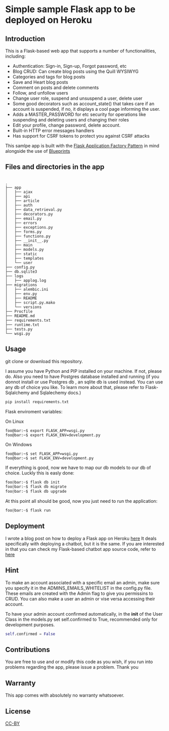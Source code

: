 # Simple sample Flask app to be deployed on Heroku

## Introduction
This is a Flask-based web app that supports a number of functionalities, including:
+ Authentication: Sign-in, Sign-up, Forgot password, etc
+ Blog CRUD: Can create blog posts using the Quill WYSIWYG
+ Categories and tags for blog posts
+ Save and Heart blog posts
+ Comment on posts and delete comments
+ Follow, and unfollow users
+ Change user role, suspend and unsuspend a user, delete user
+ Some good decorators such as account_state() that takes care if an account is suspended, if no, it displays a cool page informing the user.
+ Adds a MASTER_PASSWORD for etc security for operations like suspending and deleting users and changing their roles
+ Edit your profile, change password, delete account.
+ Built-in HTTP error messages handlers
+ Has support for CSRF tokens to protect you against CSRF attacks

This samlpe app is built with the [Flask Application Factory Pattern](https://flask.palletsprojects.com/en/1.1.x/patterns/appfactories/) in mind alongside the use of [Blueprints](https://flask.palletsprojects.com/en/1.1.x/blueprints/#blueprints)

## Files and directories in the app

```console

.
├── app
│   ├── ajax
│   ├── api
│   ├── article
│   ├── auth
│   ├── data_retrieval.py
│   ├── decorators.py
│   ├── email.py
│   ├── errors
│   ├── exceptions.py
│   ├── forms.py
│   ├── functions.py
│   ├── __init__.py
│   ├── main
│   ├── models.py
│   ├── static
│   ├── templates
│   └── user
├── config.py
├── db.sqlite3
├── logs
│   ├── applog.log
├── migrations
│   ├── alembic.ini
│   ├── env.py
│   ├── README
│   ├── script.py.mako
│   └── versions
├── Procfile
├── README.md
├── requirements.txt
├── runtime.txt
├── tests.py
└── wsgi.py
```


## Usage

git clone or download this repository.

I assume you have Python and PIP installed on your machine. If not, please do.
Also you need to have Postgres database installed and running (if you donnot install or use Postgres db
, an sqlite db is used instead. You can use any db of choice you like. To learn more about that, please refer to Flask-Sqlalchemy and Sqlalechemy docs.)

```python
pip install requirements.txt
```

Flask enviroment variables:

On Linux
```console
foo@bar:~$ export FLASK_APP=wsgi.py
foo@bar:~$ export FLASK_ENV=development.py
```

On Windows
```console
foo@bar:~$ set FLASK_APP=wsgi.py
foo@bar:~$ set FLASK_ENV=development.py
```

If everything is good, now we have to map our db models to our db of choice. Luckly this is easly done:

```python
foo@bar:~$ flask db init
foo@bar:~$ flask db migrate
foo@bar:~$ flask db upgrade
```
At this point all should be good, now you just need to run the application:

```python
foo@bar:~$ flask run
```

## Deployment

I wrote a blog post on how to deploy a Flask app on Heroku [here](https://langcodex.herokuapp.com/posts/34) It deals specifically with deploying a chatbot, but it is the same. If you are interested in that you can check my Flask-based chatbot app source code, refer to [here](https://github.com/MurphyAdam/langandcode)

## Hint
To make an account associated with a specific email an admin, make sure you specify it in the ADMINS_EMAILS_WHITELIST in the config.py file. These emails are created with the Admin flag to give you permissins to CRUD. You can also make a user an admin or vise versa accessing their account.

To have your admin account confirmed automatically, in the __init__ of the User Class in the models.py 
set self.confirmed to True, recommended only for development purposes.
```python
self.confirmed = False
```

## Contributions
You are free to use and or modify this code as you wish, if you run into problems regarding the app, please issue a problem. Thank you

## Warranty
This app comes with absolutely no warranty whatsoever.

## License
[CC-BY](https://creativecommons.org/licenses/by/3.0/)
